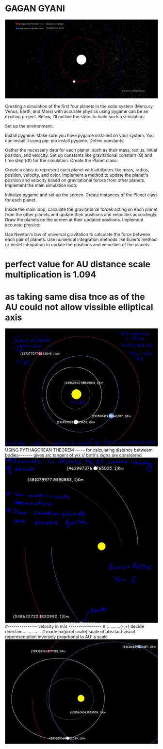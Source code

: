 
# GAGAN GYANI

<img src="gagangyani.PNG">

Creating a simulation of the first four planets in the solar system (Mercury, Venus, Earth, and Mars) with accurate physics using pygame can be an exciting project. Below, I'll outline the steps to build such a simulation:

Set up the environment:

Install pygame: Make sure you have pygame installed on your system. You can install it using pip: pip install pygame.
Define constants:

Gather the necessary data for each planet, such as their mass, radius, initial position, and velocity.
Set up constants like gravitational constant (G) and time step (dt) for the simulation.
Create the Planet class:

Create a class to represent each planet with attributes like mass, radius, position, velocity, and color.
Implement a method to update the planet's position and velocity based on gravitational forces from other planets.
Implement the main simulation loop:

Initialize pygame and set up the screen.
Create instances of the Planet class for each planet.

Inside the main loop, calculate the gravitational forces acting on each planet from the other planets and update their positions and velocities accordingly.
Draw the planets on the screen at their updated positions.
Implement accurate physics:

Use Newton's law of universal gravitation to calculate the force between each pair of planets.
Use numerical integration methods like Euler's method or Verlet integration to update the positions and velocities of the planets.
# perfect value for AU distance scale multiplication is 1.094 
# as taking same disa tnce as of the AU could not allow vissible elliptical axis 
<img src="planet.PNG">
USING PYTHAGOREAN THEOREM ----- for calculating distance betweem bodies-------
gives arc tangent of y/x // both's signs are considered
<img src="plant.PNG">
#--------------- velocity in m/s -----------------
# ...........(-,+) decide direction...............
# made px(pixel scale) scale of absrtact visual reperesentation inversely proprtional to AU' s scale
<img src="plnt.PNG">

